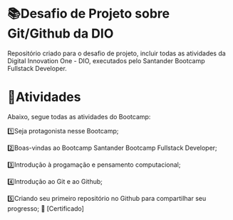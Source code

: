# 📚Desafio de Projeto sobre Git/Github da DIO

Repositório criado para o desafio de projeto, incluir todas as atividades da Digital Innovation One - DIO, executados pelo Santander Bootcamp Fullstack Developer.

# 📑Atividades

Abaixo, segue todas as atividades do Bootcamp:

 
 1️⃣Seja protagonista nesse Bootcamp;
 
 2️⃣Boas-vindas ao Bootcamp Santander Bootcamp Fullstack Developer;
 
 3️⃣Introdução à progamação e pensamento computacional;
 
 4️⃣Introdução ao Git e ao Github;
 
 5️⃣Criando seu primeiro repositório no Github para compartilhar seu progresso; 📎 [Certificado]
 
